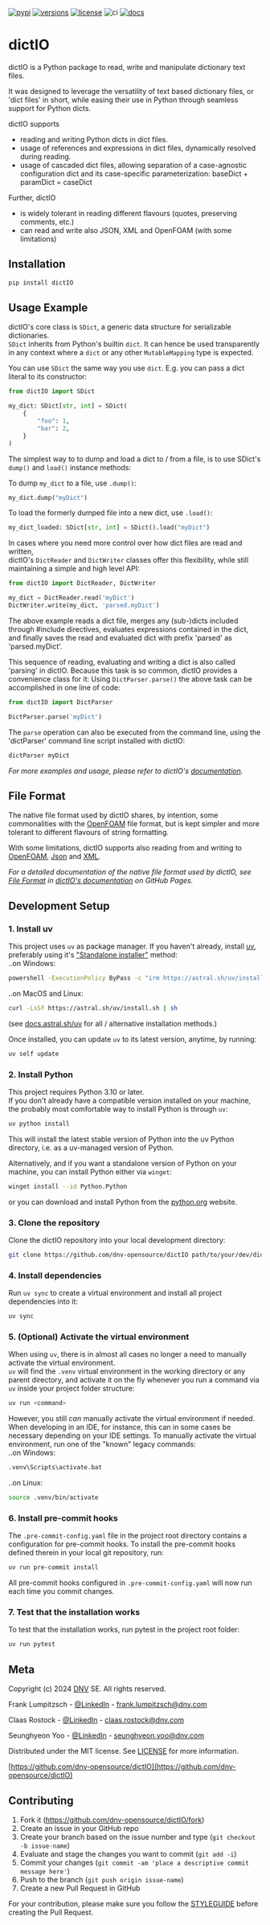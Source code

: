[![pypi](https://img.shields.io/pypi/v/dictIO.svg?color=blue)](https://pypi.python.org/pypi/dictIO)
[![versions](https://img.shields.io/pypi/pyversions/dictIO.svg?color=blue)](https://pypi.python.org/pypi/dictIO)
[![license](https://img.shields.io/pypi/l/dictIO.svg)](https://github.com/dnv-opensource/dictIO/blob/main/LICENSE)
![ci](https://img.shields.io/github/actions/workflow/status/dnv-opensource/dictIO/.github%2Fworkflows%2Fnightly_build.yml?label=ci)
[![docs](https://img.shields.io/github/actions/workflow/status/dnv-opensource/dictIO/.github%2Fworkflows%2Fpush_to_release.yml?label=docs)][dictIO_docs]

# dictIO
dictIO is a Python package to read, write and manipulate dictionary text files.

It was designed to leverage the versatility of text based dictionary files, or 'dict files' in short, while easing their use in Python through seamless support for Python dicts.

dictIO supports
* reading and writing Python dicts in dict files.
* usage of references and expressions in dict files, dynamically resolved during reading.
* usage of cascaded dict files, allowing separation of a case-agnostic configuration dict and its case-specific parameterization: baseDict + paramDict = caseDict

Further, dictIO
* is widely tolerant in reading different flavours (quotes, preserving comments, etc.)
* can read and write also JSON, XML and OpenFOAM (with some limitations)

## Installation

```sh
pip install dictIO
```

## Usage Example

dictIO's core class is `SDict`, a generic data structure for serializable dictionaries. <br>
`SDict` inherits from Python's builtin `dict`. It can hence be used transparently in any context where a `dict` or any other `MutableMapping` type is expected.

You can use `SDict` the same way you use `dict`. E.g. you can pass a dict literal to its constructor:
```py
from dictIO import SDict

my_dict: SDict[str, int] = SDict(
    {
        "foo": 1,
        "bar": 2,
    }
)
```

The simplest way to to dump and load a dict to / from a file, is to use SDict's `dump()` and `load()` instance methods:

To dump `my_dict` to a file, use `.dump()`:
```py
my_dict.dump("myDict")
```

To load the formerly dumped file into a new dict, use `.load()`:
```py
my_dict_loaded: SDict[str, int] = SDict().load("myDict")
```

In cases where you need more control over how dict files are read and written, <br>
dictIO's `DictReader` and `DictWriter` classes offer this flexibility, while still maintaining a simple and high level API:
```py
from dictIO import DictReader, DictWriter

my_dict = DictReader.read('myDict')
DictWriter.write(my_dict, 'parsed.myDict')
```

The above example reads a dict file, merges any (sub-)dicts included through #include directives, evaluates expressions contained in the dict,
and finally saves the read and evaluated dict with prefix 'parsed' as 'parsed.myDict'.

This sequence of reading, evaluating and writing a dict is also called 'parsing' in dictIO.
Because this task is so common, dictIO provides a convenience class for it:
Using `DictParser.parse()` the above task can be accomplished in one line of code:
```py
from dictIO import DictParser

DictParser.parse('myDict')
```

The `parse` operation can also be executed from the command line, using the 'dictParser' command line script installed with dictIO:
```sh
dictParser myDict
```

_For more examples and usage, please refer to dictIO's [documentation][dictIO_docs]._


## File Format
The native file format used by dictIO shares, by intention, some commonalities with the [OpenFOAM](https://www.openfoam.com/documentation/guides/latest/doc/openfoam-guide-input-types.html) file format, but is kept simpler and more tolerant to different flavours of string formatting.

With some limitations, dictIO supports also reading from and writing to [OpenFOAM](https://www.openfoam.com/documentation/guides/latest/doc/openfoam-guide-input-types.html), [Json](https://www.json.org/json-en.html) and [XML](https://www.w3.org/XML/).

_For a detailed documentation of the native file format used by dictIO, see [File Format](fileFormat.rst) in [dictIO's documentation][dictIO_docs] on GitHub Pages._

## Development Setup

### 1. Install uv
This project uses `uv` as package manager.
If you haven't already, install [uv](https://docs.astral.sh/uv), preferably using it's ["Standalone installer"](https://docs.astral.sh/uv/getting-started/installation/#__tabbed_1_2) method: <br>
..on Windows:
```sh
powershell -ExecutionPolicy ByPass -c "irm https://astral.sh/uv/install.ps1 | iex"
```
..on MacOS and Linux:
```sh
curl -LsSf https://astral.sh/uv/install.sh | sh
```
(see [docs.astral.sh/uv](https://docs.astral.sh/uv/getting-started/installation/) for all / alternative installation methods.)

Once installed, you can update `uv` to its latest version, anytime, by running:
```sh
uv self update
```

### 2. Install Python
This project requires Python 3.10 or later. <br>
If you don't already have a compatible version installed on your machine, the probably most comfortable way to install Python is through `uv`:
```sh
uv python install
```
This will install the latest stable version of Python into the uv Python directory, i.e. as a uv-managed version of Python.

Alternatively, and if you want a standalone version of Python on your machine, you can install Python either via `winget`:
```sh
winget install --id Python.Python
```
or you can download and install Python from the [python.org](https://www.python.org/downloads/) website.

### 3. Clone the repository
Clone the dictIO repository into your local development directory:
```sh
git clone https://github.com/dnv-opensource/dictIO path/to/your/dev/dictIO
```

### 4. Install dependencies
Run `uv sync` to create a virtual environment and install all project dependencies into it:
```sh
uv sync
```

### 5. (Optional) Activate the virtual environment
When using `uv`, there is in almost all cases no longer a need to manually activate the virtual environment. <br>
`uv` will find the `.venv` virtual environment in the working directory or any parent directory, and activate it on the fly whenever you run a command via `uv` inside your project folder structure:
```sh
uv run <command>
```

However, you still _can_ manually activate the virtual environment if needed.
When developing in an IDE, for instance, this can in some cases be necessary depending on your IDE settings.
To manually activate the virtual environment, run one of the "known" legacy commands: <br>
..on Windows:
```sh
.venv\Scripts\activate.bat
```
..on Linux:
```sh
source .venv/bin/activate
```

### 6. Install pre-commit hooks
The `.pre-commit-config.yaml` file in the project root directory contains a configuration for pre-commit hooks.
To install the pre-commit hooks defined therein in your local git repository, run:
```sh
uv run pre-commit install
```

All pre-commit hooks configured in `.pre-commit-config.yaml` will now run each time you commit changes.


### 7. Test that the installation works
To test that the installation works, run pytest in the project root folder:
```sh
uv run pytest
```

## Meta

Copyright (c) 2024 [DNV](https://www.dnv.com) SE. All rights reserved.

Frank Lumpitzsch - [@LinkedIn](https://www.linkedin.com/in/frank-lumpitzsch-23013196/) - frank.lumpitzsch@dnv.com

Claas Rostock - [@LinkedIn](https://www.linkedin.com/in/claasrostock/?locale=en_US) - claas.rostock@dnv.com

Seunghyeon Yoo - [@LinkedIn](https://www.linkedin.com/in/seunghyeon-yoo-3625173b/) - seunghyeon.yoo@dnv.com

Distributed under the MIT license. See [LICENSE](LICENSE.md) for more information.

[https://github.com/dnv-opensource/dictIO](https://github.com/dnv-opensource/dictIO)

## Contributing

1. Fork it (<https://github.com/dnv-opensource/dictIO/fork>)
2. Create an issue in your GitHub repo
3. Create your branch based on the issue number and type (`git checkout -b issue-name`)
4. Evaluate and stage the changes you want to commit (`git add -i`)
5. Commit your changes (`git commit -am 'place a descriptive commit message here'`)
6. Push to the branch (`git push origin issue-name`)
7. Create a new Pull Request in GitHub

For your contribution, please make sure you follow the [STYLEGUIDE](STYLEGUIDE.md) before creating the Pull Request.

<!-- Markdown link & img dfn's -->
[dictIO_docs]: https://dnv-opensource.github.io/dictIO/README.html
[ospx_docs]: https://dnv-opensource.github.io/ospx/README.html
[farn_docs]: https://dnv-opensource.github.io/farn/README.html
